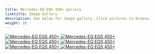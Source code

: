 ```yaml
---
title: Mercedes-EQ EQS 450+ gallery
linktitle: Image Gallery
description: See below for image gallery. Click pictures to browse.
weight: 10
---
```

<!-- markdownlint-disable MD033 -->
<div class="pswp-gallery pswp-gallery--single-column" id="my-gallery">
<a href="https://media.evkx.net/multimedia/models/mercedes/eqs/eqs_450+/exterior_1.jpg"
data-pswp-src="https://media.evkx.net/multimedia/models/mercedes/eqs/eqs_450+/exterior_1.jpg"
data-pswp-width="3000"
data-pswp-height="2000" 
target="_blank">
<img src="https://media.evkx.net/multimedia/models/mercedes/eqs/eqs_450+/exterior_1_st.jpg" alt="Mercedes-EQ EQS 450+" />
</a>
<a href="https://media.evkx.net/multimedia/models/mercedes/eqs/eqs_450+/frontseats_1.jpg"
data-pswp-src="https://media.evkx.net/multimedia/models/mercedes/eqs/eqs_450+/frontseats_1.jpg"
data-pswp-width="3000"
data-pswp-height="4085" 
target="_blank">
<img src="https://media.evkx.net/multimedia/models/mercedes/eqs/eqs_450+/frontseats_1_st.jpg" alt="Mercedes-EQ EQS 450+" />
</a>
<a href="https://media.evkx.net/multimedia/models/mercedes/eqs/eqs_450+/main_1.jpg"
data-pswp-src="https://media.evkx.net/multimedia/models/mercedes/eqs/eqs_450+/main_1.jpg"
data-pswp-width="3000"
data-pswp-height="1687" 
target="_blank">
<img src="https://media.evkx.net/multimedia/models/mercedes/eqs/eqs_450+/main_1_st.jpg" alt="Mercedes-EQ EQS 450+" />
</a>
<a href="https://media.evkx.net/multimedia/models/mercedes/eqs/eqs_450+/secondrowseats_1.jpg"
data-pswp-src="https://media.evkx.net/multimedia/models/mercedes/eqs/eqs_450+/secondrowseats_1.jpg"
data-pswp-width="3000"
data-pswp-height="2000" 
target="_blank">
<img src="https://media.evkx.net/multimedia/models/mercedes/eqs/eqs_450+/secondrowseats_1_st.jpg" alt="Mercedes-EQ EQS 450+" />
</a>
<a href="https://media.evkx.net/multimedia/models/mercedes/eqs/eqs_450+/secondrowseats_2.jpg"
data-pswp-src="https://media.evkx.net/multimedia/models/mercedes/eqs/eqs_450+/secondrowseats_2.jpg"
data-pswp-width="3000"
data-pswp-height="2250" 
target="_blank">
<img src="https://media.evkx.net/multimedia/models/mercedes/eqs/eqs_450+/secondrowseats_2_st.jpg" alt="Mercedes-EQ EQS 450+" />
</a>
<a href="https://media.evkx.net/multimedia/models/mercedes/eqs/eqs_450+/trunk_1.jpg"
data-pswp-src="https://media.evkx.net/multimedia/models/mercedes/eqs/eqs_450+/trunk_1.jpg"
data-pswp-width="3000"
data-pswp-height="2000" 
target="_blank">
<img src="https://media.evkx.net/multimedia/models/mercedes/eqs/eqs_450+/trunk_1_st.jpg" alt="Mercedes-EQ EQS 450+" />
</a>
</div>
<script type="module">
  import PhotoSwipeLightbox from '/js/photoswipe-lightbox.esm.js';
    const lightbox = new PhotoSwipeLightbox({
       gallery: '#my-gallery',
        children: 'a',
        pswpModule: () => import('/js/photoswipe.esm.js')
    });
lightbox.init();
</script>
